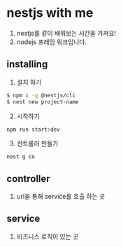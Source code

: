 # nestjs with me
1. nestjs를 같이 배워보는 시간을 가져요!
2. nodejs 프레임 워크입니다.

## installing
1. 설치 하기

```bash
$ npm i -g @nestjs/cli
$ nest new project-name
```

2. 시작하기
```bash
npm run start:dev
```
3. 컨트롤러 만들기
```bash
nest g co 
```
## controller
1. url을 통해 service를 호출 하는 곳
## service
1. 비즈니스 로직이 있는 곳